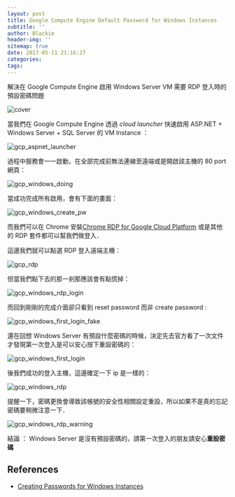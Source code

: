 ```yaml
---
layout: post
title: Google Compute Engine Default Password for Windows Instances
subtitle: ''
author: Blackie
header-img: ''
sitemap: true
date: 2017-05-11 21:16:27
categories:
tags:
---
```


解決在 Google Compute Engine 啟用 Windows Server VM 需要 RDP 登入時的預設密碼問題

<!-- More -->

![cover](cover.jpg)

當我們在 Google Compute Engine 透過 *cloud launcher* 快速啟用 ASP.NET + Windows Server + SQL Server 的 VM Instance ：

![gcp_aspnet_launcher](gcp_aspnet_launcher.png)

過程中服務會一一啟動，在全部完成前無法連線至遠端或是開啟該主機的 80 port 網頁：

![gcp_windows_doing](gcp_windows_doing.png)

當成功完成所有啟用，會有下面的畫面：

![gcp_windows_create_pw](gcp_windows_create_pw.png)

而我們可以在 Chrome 安裝[Chrome RDP for Google Cloud Platform](https://chrome.google.com/webstore/detail/chrome-rdp-for-google-clo/mpbbnannobiobpnfblimoapbephgifkm?utm_source=chrome-ntp-launcher) 或是其他的 RDP 套件都可以幫我們做登入．

這邊我們就可以點選 RDP 登入遠端主機：

![gcp_rdp](gcp_rdp.png)

但當我們點下去的那一剎那應該會有點慌掉：

![gcp_windows_rdp_login](gcp_windows_rdp_login.png)

而回到剛剛的完成介面卻只看到 reset password 而非 create password :

![gcp_windows_first_login_fake](gcp_windows_first_login_fake.png)

還在回想 Windows Server 有預設什麼密碼的時候，決定先去官方看了一次文件才發現第一次登入是可以安心按下重設密碼的：

![gcp_windows_first_login](gcp_windows_first_login.png)

後我們成功的登入主機，這邊確定一下 ip 是一樣的：

![gcp_windows_rdp](gcp_windows_rdp.png)

提醒一下，密碼更換會導致該帳號的安全性相關設定重設，所以如果不是真的忘記密碼要稍微注意一下．

![gcp_windows_rdp_warning](gcp_windows_rdp_warning.png)

結論 ： Windows Server 是沒有預設密碼的，請第一次登入的朋友請安心**重設密碼**

## References ##

- [Creating Passwords for Windows Instances](https://cloud.google.com/compute/docs/instances/windows/creating-passwords-for-windows-instances)